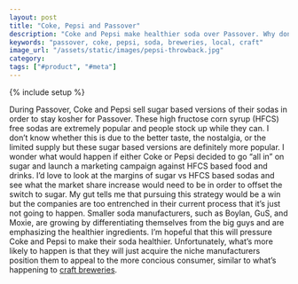 ```yaml
---
layout: post
title: "Coke, Pepsi and Passover"
description: "Coke and Pepsi make healthier soda over Passover. Why don't they do it year round?"
keywords: "passover, coke, pepsi, soda, breweries, local, craft"
image_url: "/assets/static/images/pepsi-throwback.jpg"
category:
tags: ["#product", "#meta"]
---
```

{% include setup %}
<div class="right10">
  <amp-img src="{{ IMG_PATH }}pepsi-throwback.jpg" alt="Pepsi Throwback" width="300" height="200"></amp-img>
</div>

During Passover, Coke and Pepsi sell sugar based versions of their sodas in order to stay kosher for Passover. These high fructose corn syrup (HFCS) free sodas are extremely popular and people stock up while they can. I don’t know whether this is due to the better taste, the nostalgia, or the limited supply but these sugar based versions are definitely more popular. I wonder what would happen if either Coke or Pepsi decided to go “all in” on sugar and launch a marketing campaign against HFCS based food and drinks. I’d love to look at the margins of sugar vs HFCS based sodas and see what the market share increase would need to be in order to offset the switch to sugar. My gut tells me that pursuing this strategy would be a win but the companies are too entrenched in their current process that it’s just not going to happen. Smaller soda manufacturers, such as Boylan, GuS, and Moxie, are growing by differentiating themselves from the big guys and are emphasizing the healthier ingredients. I’m hopeful that this will pressure Coke and Pepsi to make their soda healthier. Unfortunately, what’s more likely to happen is that they will just acquire the niche manufacturers position them to appeal to the more concious consumer, similar to what’s happening to <a href="http://brookstonbeerbulletin.com/the-big-brewers-brands/" target="_blank">craft breweries</a>.
